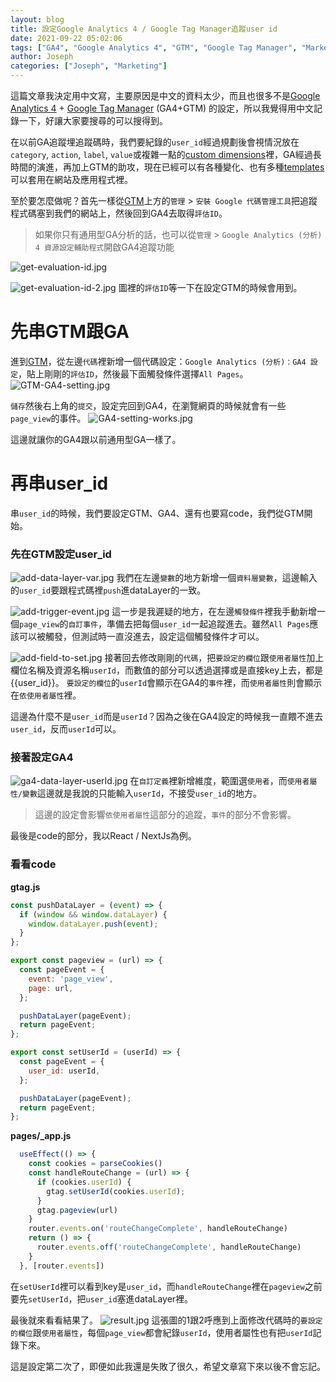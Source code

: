 ```yaml
---
layout: blog
title: 設定Google Analytics 4 / Google Tag Manager追蹤user id
date: 2021-09-22 05:02:06
tags: ["GA4", "Google Analytics 4", "GTM", "Google Tag Manager", "Marketing"]
author: Joseph
categories: ["Joseph", "Marketing"]
---
```


這篇文章我決定用中文寫，主要原因是中文的資料太少，而且也很多不是[Google Analytics 4](https://support.google.com/analytics/answer/10089681?hl=zh-Hant) + [Google Tag Manager](https://tagmanager.google.com/) (GA4+GTM) 的設定，所以我覺得用中文記錄一下，好讓大家要搜尋的可以搜得到。

在以前GA追蹤埋追蹤碼時，我們要紀錄的`user_id`經過規劃後會視情況放在`category`, `action`, `label`, `value`或複雜一點的[custom dimensions](https://support.google.com/analytics/answer/2709828#example-user&zippy=%2Cin-this-article)裡，GA經過長時間的演進，再加上GTM的助攻，現在已經可以有各種變化、也有多種[templates](https://tagmanager.google.com/gallery/#/)可以套用在網站及應用程式裡。

至於要怎麼做呢？首先一樣從[GTM](https://tagmanager.google.com/)上方的`管理` > `安裝 Google 代碼管理工具`把追蹤程式碼塞到我們的網站上，然後回到GA4去取得`評估ID`。
> 如果你只有通用型GA分析的話，也可以從`管理` > `Google Analytics (分析) 4 資源設定輔助程式`開啟GA4追蹤功能

![get-evaluation-id.jpg](get-evaluation-id.jpg)
<!-- more -->
![get-evaluation-id-2.jpg](get-evaluation-id-2.jpg)
圖裡的`評估ID`等一下在設定GTM的時候會用到。

# 先串GTM跟GA
進到[GTM](https://tagmanager.google.com/)，從左邊`代碼`裡新增一個代碼設定：`Google Analytics (分析)：GA4 設定`，貼上剛剛的`評估ID`，然後最下面觸發條件選擇`All Pages`。
![GTM-GA4-setting.jpg](GTM-GA4-setting.jpg)

`儲存`然後右上角的`提交`，設定完回到GA4，在瀏覽網頁的時候就會有一些`page_view`的事件。
![GA4-setting-works.jpg](GA4-setting-works.jpg)

這邊就讓你的GA4跟以前通用型GA一樣了。

# 再串user_id

串`user_id`的時候，我們要設定GTM、GA4、還有也要寫code，我們從GTM開始。
### 先在GTM設定user_id

![add-data-layer-var.jpg](add-data-layer-var.jpg)
我們在左邊`變數`的地方新增一個`資料層變數`，這邊輸入的`user_id`要跟程式碼裡`push`進dataLayer的一致。

![add-trigger-event.jpg](add-trigger-event.jpg)
這一步是我遲疑的地方，在左邊`觸發條件`裡我手動新增一個`page_view`的`自訂事件`，準備去把每個`user_id`一起追蹤進去。雖然`All Pages`應該可以被觸發，但測試時一直沒進去，設定這個觸發條件才可以。

![add-field-to-set.jpg](add-field-to-set.jpg)
接著回去修改剛剛的`代碼`，把`要設定的欄位`跟`使用者屬性`加上欄位名稱及資源名稱`userId`，而數值的部分可以透過選擇或是直接key上去，都是{{user_id}}。
`要設定的欄位`的`userId`會顯示在GA4的`事件`裡，而`使用者屬性`則會顯示在`依使用者屬性`裡。

這邊為什麼不是`user_id`而是`userId`？因為之後在GA4設定的時候我一直餵不進去`user_id`，反而`userId`可以。

### 接著設定GA4
![ga4-data-layer-userId.jpg](ga4-data-layer-userId.jpg)
在`自訂定義`裡新增維度，範圍選`使用者`，而`使用者屬性/變數`這邊就是我說的只能輸入`userId`，不接受`user_id`的地方。

> 這邊的設定會影響`依使用者屬性`這部分的追蹤，`事件`的部分不會影響。

最後是code的部分，我以React / NextJs為例。

### 看看code

**gtag.js**
```javascript
const pushDataLayer = (event) => {
  if (window && window.dataLayer) {
    window.dataLayer.push(event);
  }
};

export const pageview = (url) => {
  const pageEvent = {
    event: 'page_view',
    page: url,
  };

  pushDataLayer(pageEvent);
  return pageEvent;
};

export const setUserId = (userId) => {
  const pageEvent = {
    user_id: userId,
  };

  pushDataLayer(pageEvent);
  return pageEvent;
};
```

**pages/_app.js**

```javascript
  useEffect(() => {
    const cookies = parseCookies()
    const handleRouteChange = (url) => {
      if (cookies.userId) {
        gtag.setUserId(cookies.userId);
      }
      gtag.pageview(url)
    }
    router.events.on('routeChangeComplete', handleRouteChange)
    return () => {
      router.events.off('routeChangeComplete', handleRouteChange)
    }
  }, [router.events])
```

在`setUserId`裡可以看到key是`user_id`，而`handleRouteChange`裡在`pageview`之前要先`setUserId`，把`user_id`塞進dataLayer裡。

最後就來看看結果了。
![result.jpg](result.jpg)
這張圖的1跟2呼應到上面修改代碼時的`要設定的欄位`跟`使用者屬性`，每個`page_view`都會紀錄`userId`，使用者屬性也有把`userId`記錄下來。

這是設定第二次了，即便如此我還是失敗了很久，希望文章寫下來以後不會忘記。
